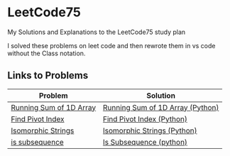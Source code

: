 # LeetCode75
My Solutions and Explanations to the LeetCode75 study plan

I solved these problems on leet code and then rewrote them in vs code without the Class notation.

## Links to Problems

| Problem  | Solution |
| ------------- | ------------- |
| [Running Sum of 1D Array](https://leetcode.com/problems/running-sum-of-1d-array/description/?envType=study-plan&id=level-1)  | [Running Sum of 1D Array (Python)](https://github.com/nfrankeln/LeetCode75/blob/main/running_sum_1d_array.py)  |
| [Find Pivot Index](https://leetcode.com/problems/find-pivot-index/?envType=study-plan&id=level-1)  | [Find Pivot Index (Python)](https://github.com/nfrankeln/LeetCode75/blob/main/find_pivot_index.py) |
| [Isomorphic Strings](https://leetcode.com/problems/isomorphic-strings/description/) | [Isomorphic Strings (Python)](https://github.com/nfrankeln/LeetCode75/blob/main/isomorphic_strings.py) |
|[is subsequence](https://leetcode.com/problems/is-subsequence/description/?envType=study-plan&id=level-1)|[Is Subsequence (python)](https://github.com/nfrankeln/LeetCode75/blob/main/is_subsequence.py) |



